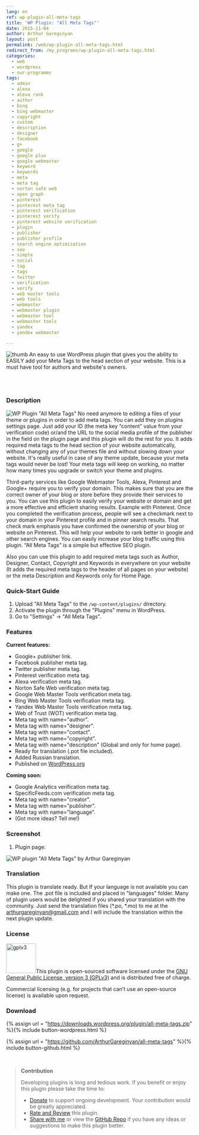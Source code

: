 ```yaml
---
lang: en
ref: wp-plugin-all-meta-tags
title: 'WP Plugin: "All Meta Tags"'
date: 2015-11-04
author: Arthur Gareginyan
layout: post
permalink: /web/wp-plugin-all-meta-tags.html
redirect_from: /my_programs/wp-plugin-all-meta-tags.html
categories:
  - web
  - wordpress
  - our-programms
tags:
  - admin
  - alexa
  - alexa rank
  - author
  - bing
  - bing webmaster
  - copyright
  - custom
  - description
  - designer
  - facebook
  - g+
  - google
  - google plus
  - google webmaster
  - keyword
  - keywords
  - meta
  - meta tag
  - norton safe web
  - open graph
  - pinterest
  - pinterest meta tag
  - pinterest verification
  - pinterest verify
  - pinterest website verification
  - plugin
  - publisher
  - publisher profile
  - search engine optimization
  - seo
  - simple
  - social
  - tag
  - tags
  - twitter
  - verification
  - verify
  - web master tools
  - web tools
  - webmaster
  - webmaster plugin
  - webmaster tool
  - webmaster tools
  - yandex
  - yandex webmaster

---
```


![thumb](/images/all-meta-tags/icon.png)
An easy to use WordPress plugin that gives you the ability to EASILY add your Meta Tags to the head section of your website. This is a must have tool for authors and website's owners.

<br><br>

### Description

<img src="/images/all-meta-tags/banner.png" alt="WP Plugin &quot;All Meta Tags&quot;" />
No need anymore to editing a files of your theme or plugins in order to add meta tags. You can add they on plugins settings page. Just add your ID (the meta key “content” value from your verification code) or/and the URL to the social media profile of the publisher in the field on the plugin page and this plugin will do the rest for you. It adds required meta tags to the head section of your website automatically, without changing any of your themes file and without slowing down your website. It's really useful in case of any theme update, because your meta tags would never be lost! Your meta tags will keep on working, no matter how many times you upgrade or switch your theme and plugins.

Third-party services like Google Webmaster Tools, Alexa, Pinterest and Google+ require you to verify your domain. This makes sure that you are the correct owner of your blog or store before they provide their services to you. You can use this plugin to easily verify your website or domain and get a more effective and efficient sharing results. Example with Pinterest. Once you completed the verification process, people will see a checkmark next to your domain in your Pinterest profile and in pinner search results. That check mark emphasis you have confirmed the ownership of your blog or website on Pinterest. This will help your website to rank better in google and other search engines. You can easily increase your blog traffic using this plugin. “All Meta Tags” is a simple but effective SEO plugin.

Also you can use this plugin to add required meta tags such as Author, Designer, Contact, Copyright and Keywords in everywhere on your website (It adds the required meta tags to the header of all pages on your website) or the meta Description and Keywords only for Home Page.


### Quick-Start Guide

1. Upload "All Meta Tags" to the `/wp-content/plugins/` directory.
2. Activate the plugin through the "Plugins" menu in WordPress.
3. Go to "Settings" -> "All Meta Tags".


### Features

**Current features:**

* Google+ publisher link.
* Facebook publisher meta tag.
* Twitter publisher meta tag.
* Pinterest verification meta tag.
* Alexa verification meta tag.
* Norton Safe Web verification meta tag.
* Google Web Master Tools verification meta tag.
* Bing Web Master Tools verification meta tag.
* Yandex Web Master Tools verification meta tag.
* Web of Trust (WOT) verification meta tag.
* Meta tag with name="author".
* Meta tag with name="designer".
* Meta tag with name="contact".
* Meta tag with name="copyright".
* Meta tag with name="description" (Global and only for home page).
* Ready for translation (.pot file included).
* Added Russian translation.
* Published on [WordPress.org](http://wordpess.org/)

**Coming soon:**

* Google Analytics verification meta tag.
* SpecificFeeds.com verification meta tag.
* Meta tag with name="creator".
* Meta tag with name="publisher".
* Meta tag with name="language".
* (Got more ideas? Tell me!)


### Screenshot

1. Plugin page:
<img src="/images/all-meta-tags/screenshot-1.png" alt="WP plugin &quot;All Meta Tags&quot; by Arthur Gareginyan" />



### Translation

This plugin is translate ready. But If your language is not available you can make one. The .pot file is included and placed in "languages" folder. Many of plugin users would be delighted if you shared your translation with the community. Just send the translation files (*.po, *.mo) to me at the arthurgareginyan@gmail.com and I will include the translation within the next plugin update.


### License

<img src="/images/gplv3.png" alt="gplv3" width="80" class="alignleft" style="border:none;" />This plugin is open-sourced software licensed under the <a href="http://www.gnu.org/licenses/gpl-3.0.html" title="GPLv3" target="_blank">GNU General Public License, version 3 (GPLv3)</a> and is distributed free of charge.

Commercial licensing (e.g. for projects that can’t use an open-source license) is available upon request.


### Download

{% assign url = "https://downloads.wordpress.org/plugin/all-meta-tags.zip" %}{% include button-wordpress.html %}

{% assign url = "https://github.com/ArthurGareginyan/all-meta-tags" %}{% include button-github.html %}


<br>

>**Contribution**
>
>Developing plugins is long and tedious work. If you benefit or enjoy this plugin please take the time to:
>
>* [Donate](http://www.arthurgareginyan.com/donate.html) to support ongoing development. Your contribution would be greatly appreciated.
>* [Rate and Review](https://wordpress.org/support/view/plugin-reviews/all-meta-tags?rate=5#postform) this plugin.
>* [Share with me](mailto:arthurgareginyan@gmail.com) or view the [GitHub Repo](https://github.com/ArthurGareginyan/all-meta-tags) if you have any ideas or suggestions to make this plugin better.